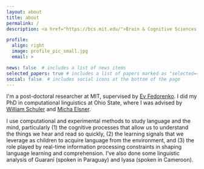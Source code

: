 ```yaml
---
layout: about
title: about
permalink: /
description: <a href="https://bcs.mit.edu/">Brain & Cognitive Sciences, MIT</a><br/><a href="mailto:cory.shain@gmail.com">cory.shain@gmail.com</a>

profile:
  align: right
  image: profile_pic_small.jpg
  email: >

news: false  # includes a list of news items
selected_papers: true # includes a list of papers marked as "selected={true}"
social: false  # includes social icons at the bottom of the page
---
```


I'm a post-doctoral researcher at MIT, supervised by [Ev Fedorenko](https://evlab.mit.edu/).
I did my PhD in computational linguistics at Ohio State, where I was advised by
[William Schuler](https://www.asc.ohio-state.edu/schuler.77/) and
[Micha Elsner](https://u.osu.edu/elsner.14/).

I use computational and experimental methods to study language and the mind, particularly
(1) the cognitive processes that allow us to understand the things we hear and read so
quickly, (2) the learning signals that we leverage as children to acquire language from
the environment, and (3) the role played by real-time information processing constraints
in shaping language learning and comprehension. I've also done some linguistic analysis
of Guaraní (spoken in Paraguay) and Iyasa (spoken in Cameroon).
